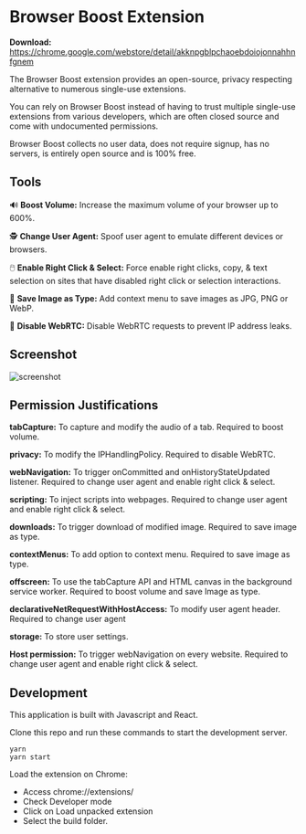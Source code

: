 # Browser Boost Extension

**Download:** https://chrome.google.com/webstore/detail/akknpgblpchaoebdoiojonnahhnfgnem

The Browser Boost extension provides an open-source, privacy respecting alternative to numerous single-use extensions.

You can rely on Browser Boost instead of having to trust multiple single-use extensions from various developers, which are often closed source and come with undocumented permissions.

Browser Boost collects no user data, does not require signup, has no servers, is entirely open source and is 100% free.

## Tools

🔊 **Boost Volume:** Increase the maximum volume of your browser up to 600%.

🕵️ **Change User Agent:** Spoof user agent to emulate different devices or browsers.

🖱️ **Enable Right Click & Select:** Force enable right clicks, copy, & text selection on sites that have disabled right click or selection interactions.

💾 **Save Image as Type:** Add context menu to save images as JPG, PNG or WebP.

💬 **Disable WebRTC:** Disable WebRTC requests to prevent IP address leaks.

## Screenshot

![screenshot](https://raw.githubusercontent.com/BrowserBoost/extension/master/promo/screenshot2.png)

## Permission Justifications

**tabCapture:** To capture and modify the audio of a tab. Required to boost volume. 

**privacy:** To modify the IPHandlingPolicy. Required to disable WebRTC.

**webNavigation:** To trigger onCommitted and onHistoryStateUpdated listener. Required to change user agent and enable right click & select. 

**scripting:** To inject scripts into webpages. Required to change user agent and enable right click & select. 

**downloads:** To trigger download of modified image. Required to save image as type.

**contextMenus:** To add option to context menu. Required to save image as type.

**offscreen:** To use the tabCapture API and HTML canvas in the background service worker. Required to boost volume and save Image as type. 

**declarativeNetRequestWithHostAccess:** To modify user agent header. Required to change user agent

**storage:** To store user settings.

**Host permission:** To trigger webNavigation on every website. Required to change user agent and enable right click & select. 

## Development

This application is built with Javascript and React.

Clone this repo and run these commands to start the development server.

```
yarn
yarn start
```

Load the extension on Chrome:

- Access chrome://extensions/
- Check Developer mode
- Click on Load unpacked extension
- Select the build folder.
